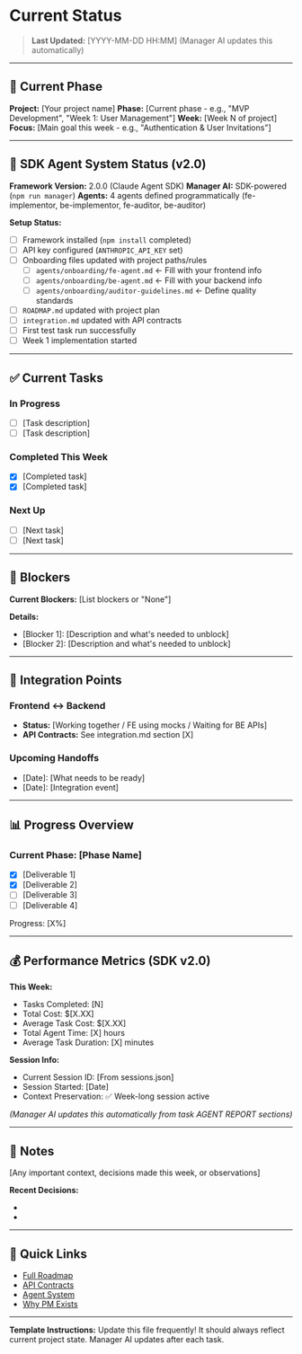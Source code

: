 # Current Status

> **Last Updated:** [YYYY-MM-DD HH:MM] (Manager AI updates this automatically)

---

## 📍 Current Phase

**Project:** [Your project name]
**Phase:** [Current phase - e.g., "MVP Development", "Week 1: User Management"]
**Week:** [Week N of project]
**Focus:** [Main goal this week - e.g., "Authentication & User Invitations"]

---

## 🤖 SDK Agent System Status (v2.0)

**Framework Version:** 2.0.0 (Claude Agent SDK)
**Manager AI:** SDK-powered (`npm run manager`)
**Agents:** 4 agents defined programmatically (fe-implementor, be-implementor, fe-auditor, be-auditor)

**Setup Status:**
- [ ] Framework installed (`npm install` completed)
- [ ] API key configured (`ANTHROPIC_API_KEY` set)
- [ ] Onboarding files updated with project paths/rules
  - [ ] `agents/onboarding/fe-agent.md` ← Fill with your frontend info
  - [ ] `agents/onboarding/be-agent.md` ← Fill with your backend info
  - [ ] `agents/onboarding/auditor-guidelines.md` ← Define quality standards
- [ ] `ROADMAP.md` updated with project plan
- [ ] `integration.md` updated with API contracts
- [ ] First test task run successfully
- [ ] Week 1 implementation started

---

## ✅ Current Tasks

### In Progress
- [ ] [Task description]
- [ ] [Task description]

### Completed This Week
- [x] [Completed task]
- [x] [Completed task]

### Next Up
- [ ] [Next task]
- [ ] [Next task]

---

## 🚧 Blockers

**Current Blockers:** [List blockers or "None"]

**Details:**
- [Blocker 1]: [Description and what's needed to unblock]
- [Blocker 2]: [Description and what's needed to unblock]

---

## 🔗 Integration Points

### Frontend ↔ Backend
- **Status:** [Working together / FE using mocks / Waiting for BE APIs]
- **API Contracts:** See integration.md section [X]

### Upcoming Handoffs
- [Date]: [What needs to be ready]
- [Date]: [Integration event]

---

## 📊 Progress Overview

### Current Phase: [Phase Name]
- [x] [Deliverable 1]
- [x] [Deliverable 2]
- [ ] [Deliverable 3]
- [ ] [Deliverable 4]

Progress: [X%]

---

## 💰 Performance Metrics (SDK v2.0)

**This Week:**
- Tasks Completed: [N]
- Total Cost: $[X.XX]
- Average Task Cost: $[X.XX]
- Total Agent Time: [X] hours
- Average Task Duration: [X] minutes

**Session Info:**
- Current Session ID: [From sessions.json]
- Session Started: [Date]
- Context Preservation: ✅ Week-long session active

*(Manager AI updates this automatically from task AGENT REPORT sections)*

---

## 📝 Notes

[Any important context, decisions made this week, or observations]

**Recent Decisions:**
- [Decision 1]: [Rationale]
- [Decision 2]: [Rationale]

---

## 🔄 Quick Links

- [Full Roadmap](ROADMAP.md)
- [API Contracts](integration.md)
- [Agent System](../agents/README.human.md)
- [Why PM Exists](../logs/00-GENESIS.md)

---

**Template Instructions:** Update this file frequently! It should always reflect current project state. Manager AI updates after each task.
